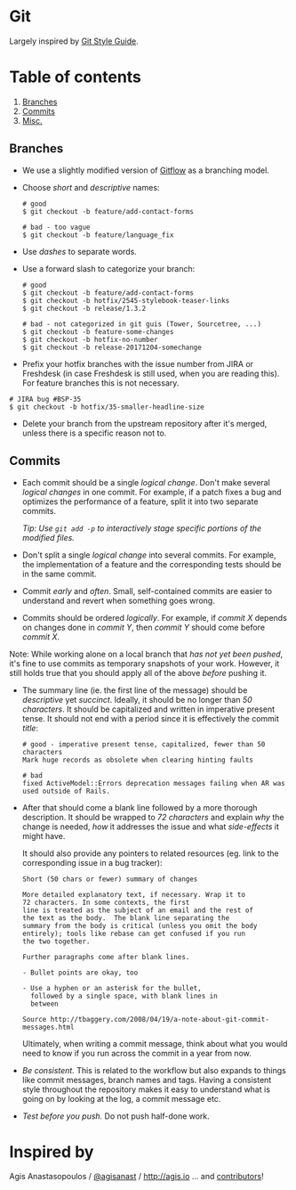 # Git

Largely inspired by [Git Style Guide](https://github.com/agis-/git-style-guide). 


# Table of contents

1. [Branches](#branches)
2. [Commits](#commits)
3. [Misc.](#misc)

## Branches

* We use a slightly modified version of [Gitflow](http://nvie.com/posts/a-successful-git-branching-model/) as a branching model. 

* Choose *short* and *descriptive* names:

  ```shell
  # good
  $ git checkout -b feature/add-contact-forms

  # bad - too vague
  $ git checkout -b feature/language_fix
  ```

* Use *dashes* to separate words. 

* Use a forward slash to categorize your branch:
    
    ```shell
    # good
    $ git checkout -b feature/add-contact-forms
    $ git checkout -b hotfix/2545-stylebook-teaser-links
    $ git checkout -b release/1.3.2 

    # bad - not categorized in git guis (Tower, Sourcetree, ...)
    $ git checkout -b feature-some-changes
    $ git checkout -b hotfix-no-number
    $ git checkout -b release-20171204-somechange
    ```

* Prefix your hotfix branches with the issue number from JIRA or Freshdesk (in case Freshdesk is still used, when you are reading this). 
  For feature branches this is not necessary.

```shell
# JIRA bug #BSP-35
$ git checkout -b hotfix/35-smaller-headline-size
```

* Delete your branch from the upstream repository after it's merged, unless there is a specific reason not to.


## Commits

* Each commit should be a single *logical change*. Don't make several *logical changes* in one commit. 
  For example, if a patch fixes a bug and optimizes the performance of a feature, split it into two separate commits.

  *Tip: Use `git add -p` to interactively stage specific portions of the
  modified files.*

* Don't split a single *logical change* into several commits. For example,
  the implementation of a feature and the corresponding tests should be in the
  same commit.

* Commit *early* and *often*. Small, self-contained commits are easier to
  understand and revert when something goes wrong.

* Commits should be ordered *logically*. For example, if *commit X* depends
  on changes done in *commit Y*, then *commit Y* should come before *commit X*.

Note: While working alone on a local branch that *has not yet been pushed*, it's
fine to use commits as temporary snapshots of your work. However, it still
holds true that you should apply all of the above *before* pushing it.


* The summary line (ie. the first line of the message) should be
  *descriptive* yet *succinct*. Ideally, it should be no longer than
  *50 characters*. It should be capitalized and written in imperative present
  tense. It should not end with a period since it is effectively the commit
  *title*:

  ```shell
  # good - imperative present tense, capitalized, fewer than 50 characters
  Mark huge records as obsolete when clearing hinting faults

  # bad
  fixed ActiveModel::Errors deprecation messages failing when AR was used outside of Rails.
  ```

* After that should come a blank line followed by a more thorough
  description. It should be wrapped to *72 characters* and explain *why*
  the change is needed, *how* it addresses the issue and what *side-effects*
  it might have.

  It should also provide any pointers to related resources (eg. link to the
  corresponding issue in a bug tracker):

  ```text
  Short (50 chars or fewer) summary of changes

  More detailed explanatory text, if necessary. Wrap it to
  72 characters. In some contexts, the first
  line is treated as the subject of an email and the rest of
  the text as the body.  The blank line separating the
  summary from the body is critical (unless you omit the body
  entirely); tools like rebase can get confused if you run
  the two together.

  Further paragraphs come after blank lines.

  - Bullet points are okay, too

  - Use a hyphen or an asterisk for the bullet,
    followed by a single space, with blank lines in
    between

  Source http://tbaggery.com/2008/04/19/a-note-about-git-commit-messages.html
  ```

  Ultimately, when writing a commit message, think about what you would need
  to know if you run across the commit in a year from now.


* *Be consistent.* This is related to the workflow but also expands to things
  like commit messages, branch names and tags. Having a consistent style
  throughout the repository makes it easy to understand what is going on by
  looking at the log, a commit message etc.

* *Test before you push.* Do not push half-done work.


# Inspired by

Agis Anastasopoulos / [@agisanast](https://twitter.com/agisanast) / http://agis.io
... and [contributors](https://github.com/agis-/git-style-guide/graphs/contributors)!
